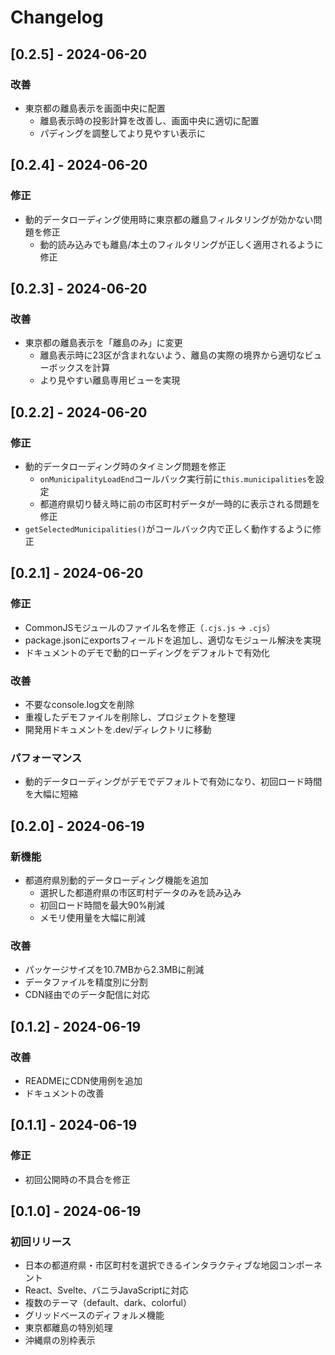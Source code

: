 # Changelog

## [0.2.5] - 2024-06-20

### 改善
- 東京都の離島表示を画面中央に配置
  - 離島表示時の投影計算を改善し、画面中央に適切に配置
  - パディングを調整してより見やすい表示に

## [0.2.4] - 2024-06-20

### 修正
- 動的データローディング使用時に東京都の離島フィルタリングが効かない問題を修正
  - 動的読み込みでも離島/本土のフィルタリングが正しく適用されるように修正

## [0.2.3] - 2024-06-20

### 改善
- 東京都の離島表示を「離島のみ」に変更
  - 離島表示時に23区が含まれないよう、離島の実際の境界から適切なビューボックスを計算
  - より見やすい離島専用ビューを実現

## [0.2.2] - 2024-06-20

### 修正
- 動的データローディング時のタイミング問題を修正
  - `onMunicipalityLoadEnd`コールバック実行前に`this.municipalities`を設定
  - 都道府県切り替え時に前の市区町村データが一時的に表示される問題を修正
- `getSelectedMunicipalities()`がコールバック内で正しく動作するように修正

## [0.2.1] - 2024-06-20

### 修正
- CommonJSモジュールのファイル名を修正（`.cjs.js` → `.cjs`）
- package.jsonにexportsフィールドを追加し、適切なモジュール解決を実現
- ドキュメントのデモで動的ローディングをデフォルトで有効化

### 改善
- 不要なconsole.log文を削除
- 重複したデモファイルを削除し、プロジェクトを整理
- 開発用ドキュメントを.dev/ディレクトリに移動

### パフォーマンス
- 動的データローディングがデモでデフォルトで有効になり、初回ロード時間を大幅に短縮

## [0.2.0] - 2024-06-19

### 新機能
- 都道府県別動的データローディング機能を追加
  - 選択した都道府県の市区町村データのみを読み込み
  - 初回ロード時間を最大90%削減
  - メモリ使用量を大幅に削減

### 改善
- パッケージサイズを10.7MBから2.3MBに削減
- データファイルを精度別に分割
- CDN経由でのデータ配信に対応

## [0.1.2] - 2024-06-19

### 改善
- READMEにCDN使用例を追加
- ドキュメントの改善

## [0.1.1] - 2024-06-19

### 修正
- 初回公開時の不具合を修正

## [0.1.0] - 2024-06-19

### 初回リリース
- 日本の都道府県・市区町村を選択できるインタラクティブな地図コンポーネント
- React、Svelte、バニラJavaScriptに対応
- 複数のテーマ（default、dark、colorful）
- グリッドベースのディフォルメ機能
- 東京都離島の特別処理
- 沖縄県の別枠表示